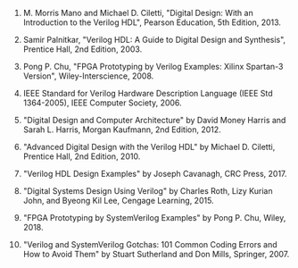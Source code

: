 1. M. Morris Mano and Michael D. Ciletti, "Digital Design: With an Introduction to the Verilog HDL", Pearson Education, 5th Edition, 2013.

2. Samir Palnitkar, "Verilog HDL: A Guide to Digital Design and Synthesis", Prentice Hall, 2nd Edition, 2003.

3. Pong P. Chu, "FPGA Prototyping by Verilog Examples: Xilinx Spartan-3 Version", Wiley-Interscience, 2008.

4. IEEE Standard for Verilog Hardware Description Language (IEEE Std 1364-2005), IEEE Computer Society, 2006.

5. "Digital Design and Computer Architecture" by David Money Harris and Sarah L. Harris, Morgan Kaufmann, 2nd Edition, 2012.

6. "Advanced Digital Design with the Verilog HDL" by Michael D. Ciletti, Prentice Hall, 2nd Edition, 2010.

7. "Verilog HDL Design Examples" by Joseph Cavanagh, CRC Press, 2017.

8. "Digital Systems Design Using Verilog" by Charles Roth, Lizy Kurian John, and Byeong Kil Lee, Cengage Learning, 2015.

9. "FPGA Prototyping by SystemVerilog Examples" by Pong P. Chu, Wiley, 2018.

10. "Verilog and SystemVerilog Gotchas: 101 Common Coding Errors and How to Avoid Them" by Stuart Sutherland and Don Mills, Springer, 2007.